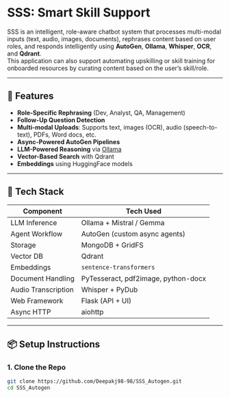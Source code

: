 # SSS: Smart Skill Support

SSS is an intelligent, role-aware chatbot system that processes multi-modal inputs (text, audio, images, documents), rephrases content based on user roles, and responds intelligently using **AutoGen**, **Ollama**, **Whisper**, **OCR**, and **Qdrant**.  
This application can also support automating upskilling or skill training for onboarded resources by curating content based on the user’s skill/role.

---

## 🚀 Features

- **Role-Specific Rephrasing** (Dev, Analyst, QA, Management)
- **Follow-Up Question Detection**
- **Multi-modal Uploads**: Supports text, images (OCR), audio (speech-to-text), PDFs, Word docs, etc.
- **Async-Powered AutoGen Pipelines**
- **LLM-Powered Reasoning** via [Ollama](https://ollama.com/)
- **Vector-Based Search** with Qdrant
- **Embeddings** using HuggingFace models

---

## 🧠 Tech Stack

| Component            | Tech Used                                |
|---------------------|-------------------------------------------|
| LLM Inference       | Ollama + Mistral / Gemma                  |
| Agent Workflow      | AutoGen (custom async agents)             |
| Storage             | MongoDB + GridFS                          |
| Vector DB           | Qdrant                                    |
| Embeddings          | `sentence-transformers`                   |
| Document Handling   | PyTesseract, pdf2image, python-docx       |
| Audio Transcription | Whisper + PyDub                           |
| Web Framework       | Flask (API + UI)                          |
| Async HTTP          | aiohttp                                   |

---

## 📦 Setup Instructions

### 1. Clone the Repo

```bash
git clone https://github.com/Deepakj98-98/SSS_Autogen.git
cd SSS_Autogen
